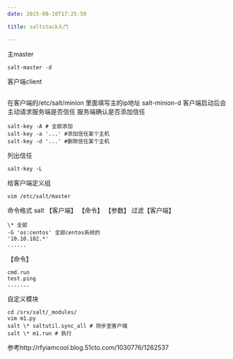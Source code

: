 ```yaml
---
date: 2015-08-10T17:25:59

title: saltstack入门

---
```


主master
```yum install salt-master
salt-master -d
```
客户端client
```yum install salt-minion
```
在客户端的/etc/salt/minion 里面填写主的ip地址
salt-minion-d
客户端启动后会主动请求服务端是否信任
服务端确认是否添加信任
```
salt-key -A # 全部添加
salt-key -a '...' #添加信任某个主机
salt-key -d '...' #删除信任某个主机
```

列出信任
```
salt-key -L
```

给客户端定义组
```
vim /etc/salt/master
```

命令格式 salt 【客户端】 【命令】 【参数】
过滤【客户端】
```
\* 全部
-G 'os:centos' 全部centos系统的
'10.10.102.*'
......
```

【命令】
```
cmd.run
test.ping
.......
```


自定义模块
```
cd /srv/salt/_modules/
vim m1.py
salt \* saltutil.sync_all # 同步至客户端
salt \* m1.run # 执行
```


参考http://rfyiamcool.blog.51cto.com/1030776/1262537
